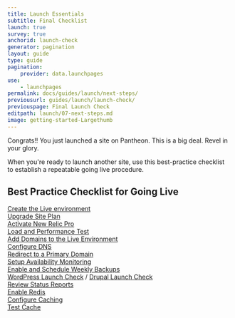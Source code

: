 ```yaml
---
title: Launch Essentials
subtitle: Final Checklist
launch: true
survey: true
anchorid: launch-check
generator: pagination
layout: guide
type: guide
pagination:
    provider: data.launchpages
use:
    - launchpages
permalink: docs/guides/launch/next-steps/
previousurl: guides/launch/launch-check/
previouspage: Final Launch Check
editpath: launch/07-next-steps.md
image: getting-started-Largethumb
---
```

Congrats!! You just launched a site on Pantheon. This is a big deal. Revel in your glory.

When you're ready to launch another site, use this best-practice checklist to establish a repeatable going live procedure.
## Best Practice Checklist for Going Live
<span class="checklist-icons glyphicon-unchecked"></span> [Create the Live environment](/docs/guides/quickstart/create-test-live/)<br>
<span class="checklist-icons glyphicon-unchecked"></span> [Upgrade Site Plan](/docs/guides/launch/plans/)<br>
<span class="checklist-icons glyphicon-unchecked"></span> [Activate New Relic Pro](/docs/new-relic/#activate-new-relic-apm-pro)<br>
<span class="checklist-icons glyphicon-unchecked"></span> [Load and Performance Test](/docs/load-and-performance-testing/)<br>
<span class="checklist-icons glyphicon-unchecked"></span> [Add Domains to the Live Environment](/docs/guides/launch/domains/)<br>
<span class="checklist-icons glyphicon-unchecked"></span> [Configure DNS](/docs/guides/launch/domains/)<br>
<span class="checklist-icons glyphicon-unchecked"></span>  [Redirect to a Primary Domain](/docs/guides/launch/redirects/)<br>
<span class="checklist-icons glyphicon-unchecked"></span> [Setup Availability Monitoring](/docs/new-relic/#configure-ping-monitors-for-availability)<br>
<span class="checklist-icons glyphicon-unchecked"></span> [Enable and Schedule Weekly Backups](/docs/guides/launch/launch-check/)<br>
<span class="checklist-icons glyphicon-unchecked"></span> [WordPress Launch Check](/docs/wordpress-launch-check/) / [Drupal Launch Check](/docs/drupal-launch-check)<br>
<span class="checklist-icons glyphicon-unchecked"></span> [Review Status Reports](/docs/guides/launch/launch-check/)<br>
<span class="checklist-icons glyphicon-unchecked"></span> [Enable Redis](/docs/redis/#enable-redis)<br>
<span class="checklist-icons glyphicon-unchecked"></span> [Configure Caching](/docs/global-cdn-caching/)<br>
<span class="checklist-icons glyphicon-unchecked"></span> [Test Cache](/docs/test-global-cdn-caching/)<br>
